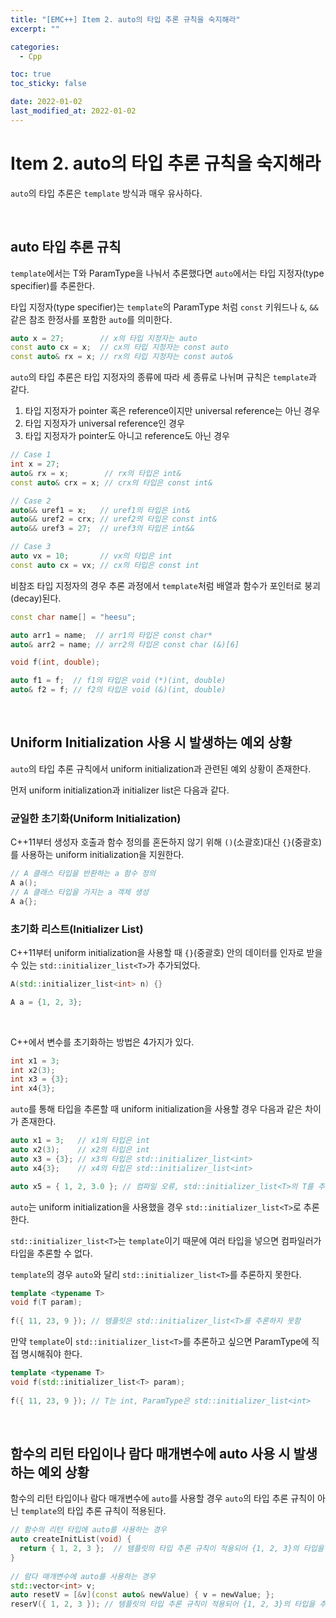 ```yaml
---
title: "[EMC++] Item 2. auto의 타입 추론 규칙을 숙지해라"
excerpt: ""

categories:
  - Cpp

toc: true
toc_sticky: false

date: 2022-01-02
last_modified_at: 2022-01-02
---
```


# Item 2. auto의 타입 추론 규칙을 숙지해라

`auto`의 타입 추론은 `template` 방식과 매우 유사하다.

<br>

## auto 타입 추론 규칙

`template`에서는 T와 ParamType을 나눠서 추론했다면 `auto`에서는 타입 지정자(type specifier)를 추론한다.

타입 지정자(type specifier)는 `template`의 ParamType 처럼 `const` 키워드나 `&`, `&&` 같은 참조 한정사를 포함한 `auto`를 의미한다.

```c++
auto x = 27;        // x의 타입 지정자는 auto
const auto cx = x;  // cx의 타입 지정자는 const auto
const auto& rx = x; // rx의 타입 지정자는 const auto&
```

`auto`의 타입 추론은 타입 지정자의 종류에 따라 세 종류로 나뉘며 규칙은 `template`과 같다.

1. 타입 지정자가 pointer 혹은 reference이지만 universal reference는 아닌 경우
2. 타입 지정자가 universal reference인 경우
3. 타입 지정자가 pointer도 아니고 reference도 아닌 경우

```c++
// Case 1
int x = 27;
auto& rx = x;        // rx의 타입은 int&
const auto& crx = x; // crx의 타입은 const int&

// Case 2
auto&& uref1 = x;   // uref1의 타입은 int&
auto&& uref2 = crx; // uref2의 타입은 const int&
auto&& uref3 = 27;  // uref3의 타입은 int&&

// Case 3
auto vx = 10;       // vx의 타입은 int
const auto cx = vx; // cx의 타입은 const int
```
비참조 타입 지정자의 경우 추론 과정에서 `template`처럼 배열과 함수가 포인터로 붕괴(decay)된다.

```c++
const char name[] = "heesu";

auto arr1 = name;  // arr1의 타입은 const char*
auto& arr2 = name; // arr2의 타입은 const char (&)[6]

void f(int, double);

auto f1 = f;  // f1의 타입은 void (*)(int, double)
auto& f2 = f; // f2의 타입은 void (&)(int, double)
```

<br>

## Uniform Initialization 사용 시 발생하는 예외 상황

`auto`의 타입 추론 규칙에서 uniform initialization과 관련된 예외 상황이 존재한다.

먼저 uniform initialization과 initializer list은 다음과 같다.

### 균일한 초기화(Uniform Initialization)

C++11부터 생성자 호출과 함수 정의를 혼돈하지 않기 위해 `()`(소괄호)대신 `{}`(중괄호)를 사용하는 uniform initialization을 지원한다.

```c++
// A 클래스 타입을 반환하는 a 함수 정의
A a();
// A 클래스 타입을 가지는 a 객체 생성
A a{};
```

### 초기화 리스트(Initializer List)

C++11부터 uniform initialization을 사용할 때 `{}`(중괄호) 안의 데이터를 인자로 받을 수 있는 `std::initializer_list<T>`가 추가되었다.

```c++
A(std::initializer_list<int> n) {}

A a = {1, 2, 3};
```

<br>

C++에서 변수를 초기화하는 방법은 4가지가 있다.

```c++
int x1 = 3;
int x2(3);
int x3 = {3};
int x4{3};
```

`auto`를 통해 타입을 추론할 때 uniform initialization을 사용할 경우 다음과 같은 차이가 존재한다.

```c++
auto x1 = 3;   // x1의 타입은 int
auto x2(3);    // x2의 타입은 int
auto x3 = {3}; // x3의 타입은 std::initializer_list<int>
auto x4{3};    // x4의 타입은 std::initializer_list<int>

auto x5 = { 1, 2, 3.0 }; // 컴파일 오류, std::initializer_list<T>의 T를 추론할 수 없음
```

`auto`는 uniform initialization을 사용했을 경우 `std::initializer_list<T>`로 추론한다.

`std::initializer_list<T>`는 `template`이기 때문에 여러 타입을 넣으면 컴파일러가 타입을 추론할 수 없다.

`template`의 경우 `auto`와 달리 `std::initializer_list<T>`를 추론하지 못한다.

```c++
template <typename T>
void f(T param);
 
f({ 11, 23, 9 }); // 템플릿은 std::initializer_list<T>를 추론하지 못함
```

만약 `template`이 `std::initializer_list<T>`를 추론하고 싶으면 ParamType에 직접 명시해줘야 한다.

```c++
template <typename T>
void f(std::initializer_list<T> param);
 
f({ 11, 23, 9 }); // T는 int, ParamType은 std::initializer_list<int>
```

<br>

## 함수의 리턴 타입이나 람다 매개변수에 auto 사용 시 발생하는 예외 상황

함수의 리턴 타입이나 람다 매개변수에 `auto`를 사용할 경우 `auto`의 타입 추론 규칙이 아닌 `template`의 타입 추론 규칙이 적용된다.

```c++
// 함수의 리턴 타입에 auto를 사용하는 경우
auto createInitList(void) {
  return { 1, 2, 3 };  // 템플릿의 타입 추론 규칙이 적용되어 {1, 2, 3}의 타입을 추론할 수 없음
}
 
// 람다 매개변수에 auto를 사용하는 경우
std::vector<int> v;
auto resetV = [&v](const auto& newValue) { v = newValue; };
reserV({ 1, 2, 3 }); // 템플릿의 타입 추론 규칙이 적용되어 {1, 2, 3}의 타입을 추론할 수 없음
```

<br>